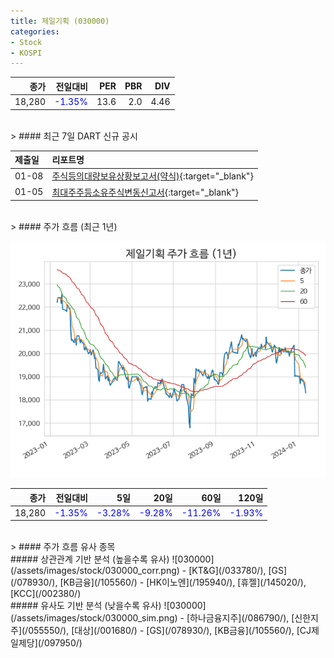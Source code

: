 ```yaml
---
title: 제일기획 (030000)
categories:
- Stock
- KOSPI
---
```


|종가|전일대비|PER|PBR|DIV|
|---:|-------:|--:|--:|--:|
|18,280|<span style="color: blue">-1.35%</span>|13.6|2.0|4.46|

<!-- more -->

<br>
> #### 최근 7일 DART 신규 공시

<br>

|제출일|리포트명|
|:-----|:-------|
|01-08|[주식등의대량보유상황보고서(약식)](https://dart.fss.or.kr/dsaf001/main.do?rcpNo=20240108000268){:target="_blank"}|
|01-05|[최대주주등소유주식변동신고서](https://dart.fss.or.kr/dsaf001/main.do?rcpNo=20240105800161){:target="_blank"}|

<br>
> #### 주가 흐름 (최근 1년)

![030000](/assets/images/stock/030000.png)

|종가|전일대비|5일|20일|60일|120일|
|---:|-------:|--:|---:|---:|----:|
|18,280|<span style="color: blue">-1.35%</span>|<span style="color: blue">-3.28%</span>|<span style="color: blue">-9.28%</span>|<span style="color: blue">-11.26%</span>|<span style="color: blue">-1.93%</span>|

<br>
> #### 주가 흐름 유사 종목
<br>
##### 상관관계 기반 분석 (높을수록 유사)
![030000](/assets/images/stock/030000_corr.png)
- [KT&G](/033780/), [GS](/078930/), [KB금융](/105560/)
- [HK이노엔](/195940/), [휴젤](/145020/), [KCC](/002380/)

<br>
##### 유사도 기반 분석 (낮을수록 유사)
![030000](/assets/images/stock/030000_sim.png)
- [하나금융지주](/086790/), [신한지주](/055550/), [대상](/001680/)
- [GS](/078930/), [KB금융](/105560/), [CJ제일제당](/097950/)